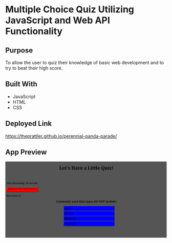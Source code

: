 # Multiple Choice Quiz Utilizing JavaScript and Web API Functionality

## Purpose
To allow the user to quiz their knowledge of basic web development and to try to beat their high score.

## Built With
* JavaScript
* HTML
* CSS

## Deployed Link
https://theprattler.github.io/perennial-panda-parade/

## App Preview
![Screenshot of the Coding Quiz](./assets/quiz.png)